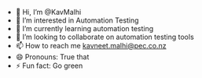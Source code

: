 - 👋 Hi, I’m @KavMalhi
- 👀 I’m interested in Automation Testing
- 🌱 I’m currently learning automation testing
- 💞️ I’m looking to collaborate on automation testing tools
- 📫 How to reach me kavneet.malhi@pec.co.nz
- 😄 Pronouns: True that
- ⚡ Fun fact: Go green

<!---
KavMalhi/KavMalhi is a ✨ special ✨ repository because its `README.md` (this file) appears on your GitHub profile.
You can click the Preview link to take a look at your changes.
--->
